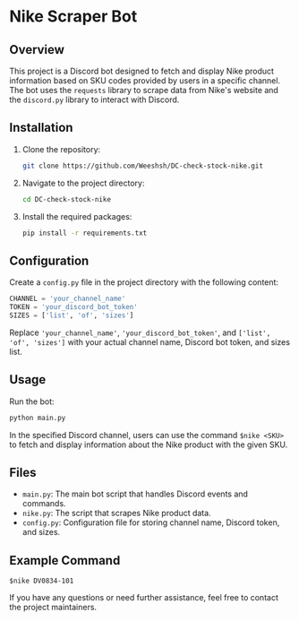 # Nike Scraper Bot

## Overview

This project is a Discord bot designed to fetch and display Nike product information based on SKU codes provided by users in a specific channel. The bot uses the `requests` library to scrape data from Nike's website and the `discord.py` library to interact with Discord.

## Installation

1. Clone the repository:
   ```bash
   git clone https://github.com/Weeshsh/DC-check-stock-nike.git
   ```
2. Navigate to the project directory:
   ```bash
   cd DC-check-stock-nike
   ```
3. Install the required packages:
   ```bash
   pip install -r requirements.txt
   ```

## Configuration

Create a `config.py` file in the project directory with the following content:

```python
CHANNEL = 'your_channel_name'
TOKEN = 'your_discord_bot_token'
SIZES = ['list', 'of', 'sizes']
```

Replace `'your_channel_name'`, `'your_discord_bot_token'`, and `['list', 'of', 'sizes']` with your actual channel name, Discord bot token, and sizes list.

## Usage

Run the bot:
```bash
python main.py
```

In the specified Discord channel, users can use the command `$nike <SKU>` to fetch and display information about the Nike product with the given SKU.

## Files

- `main.py`: The main bot script that handles Discord events and commands.
- `nike.py`: The script that scrapes Nike product data.
- `config.py`: Configuration file for storing channel name, Discord token, and sizes.

## Example Command

```
$nike DV0834-101
```

If you have any questions or need further assistance, feel free to contact the project maintainers.
